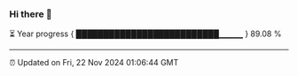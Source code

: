 ### Hi there 👋

⏳ Year progress { ██████████████████████████▁▁▁▁ } 89.08 %

---

⏰ Updated on Fri, 22 Nov 2024 01:06:44 GMT
